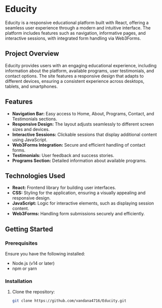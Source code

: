 # Educity

Educity is a responsive educational platform built with React, offering a seamless user experience through a modern and intuitive interface. The platform includes features such as navigation, informative pages, and interactive sessions, with integrated form handling via Web3Forms.

## Project Overview

Educity provides users with an engaging educational experience, including information about the platform, available programs, user testimonials, and contact options. The site features a responsive design that adapts to different devices, ensuring a consistent experience across desktops, tablets, and smartphones.

## Features

- **Navigation Bar:** Easy access to Home, About, Programs, Contact, and Testimonials sections.
- **Responsive Design:** The layout adjusts seamlessly to different screen sizes and devices.
- **Interactive Sessions:** Clickable sessions that display additional content using JavaScript.
- **Web3Forms Integration:** Secure and efficient handling of contact forms.
- **Testimonials:** User feedback and success stories.
- **Programs Section:** Detailed information about available programs.

## Technologies Used

- **React:** Frontend library for building user interfaces.
- **CSS:** Styling for the application, ensuring a visually appealing and responsive design.
- **JavaScript:** Logic for interactive elements, such as displaying session content.
- **Web3Forms:** Handling form submissions securely and efficiently.

## Getting Started

### Prerequisites

Ensure you have the following installed:

- Node.js (v14 or later)
- npm or yarn

### Installation

1. Clone the repository:
   ```bash
   git clone https://github.com/vandana4716/Educity.git

